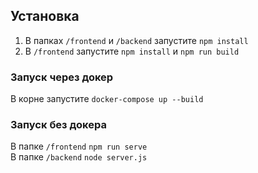 ## Установка

1. В папках `/frontend` и `/backend` запустите `npm install`
2. В `/frontend` запустите `npm install` и `npm run build`

### Запуск через докер

В корне запустите `docker-compose up --build`

### Запуск без докера

В папке `/frontend` `npm run serve`  
В папке `/backend` `node server.js`
